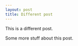 ```yaml
---
layout: post
title: Different post
---
```


This is a different post.

Some more stuff about this post.
